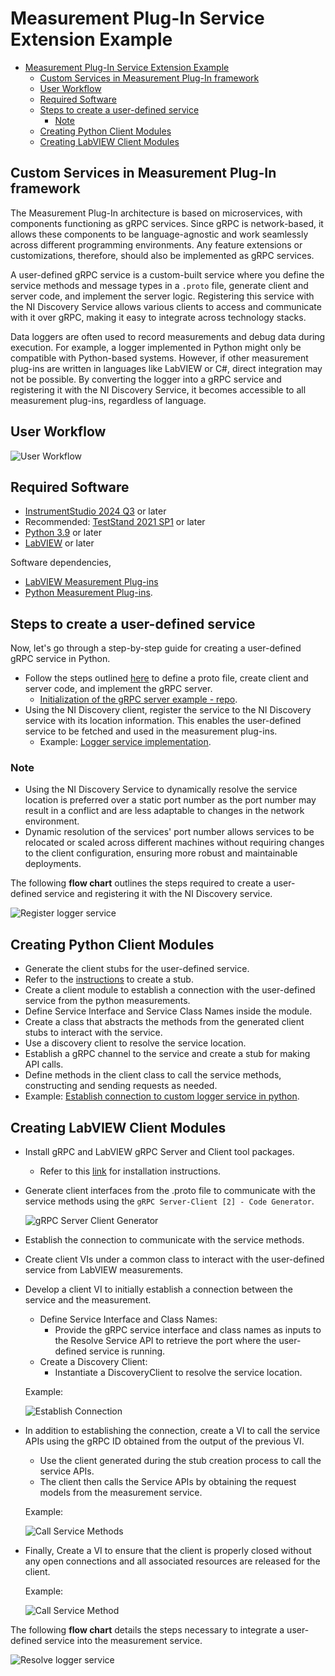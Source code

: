 # Measurement Plug-In Service Extension Example

- [Measurement Plug-In Service Extension Example](#measurement-plug-in-service-extension-example)
  - [Custom Services in Measurement Plug-In framework](#custom-services-in-measurement-plug-in-framework)
  - [User Workflow](#user-workflow)
  - [Required Software](#required-software)
  - [Steps to create a user-defined service](#steps-to-create-a-user-defined-service)
    - [Note](#note)
  - [Creating Python Client Modules](#creating-python-client-modules)
  - [Creating LabVIEW Client Modules](#creating-labview-client-modules)

## Custom Services in Measurement Plug-In framework

The Measurement Plug-In architecture is based on microservices, with components functioning as gRPC services. Since gRPC is network-based, it allows these components to be language-agnostic and work seamlessly across different programming environments. Any feature extensions or customizations, therefore, should also be implemented as gRPC services.

A user-defined gRPC service is a custom-built service where you define the service methods and message types in a `.proto` file, generate client and server code, and implement the server logic. Registering this service with the NI Discovery Service allows various clients to access and communicate with it over gRPC, making it easy to integrate across technology stacks.

Data loggers are often used to record measurements and debug data during execution. For example, a logger implemented in Python might only be compatible with Python-based systems. However, if other measurement plug-ins are written in languages like LabVIEW or C#, direct integration may not be possible. By converting the logger into a gRPC service and registering it with the NI Discovery Service, it becomes accessible to all measurement plug-ins, regardless of language.

## User Workflow

![User Workflow](./docs/images/user_workflow.png)

## Required Software

- [InstrumentStudio 2024 Q3](https://www.ni.com/en/support/downloads/software-products/download.instrumentstudio.html#544066) or later
- Recommended: [TestStand 2021 SP1](https://www.ni.com/en/support/downloads/software-products/download.teststand.html#445937) or later
- [Python 3.9](https://www.python.org/downloads/release/python-390/) or later
- [LabVIEW](https://www.ni.com/en/support/downloads/software-products/download.labview.html?srsltid=AfmBOoodoeCBIDbhGX4sSEVZ6WA_YbIXSdsnfHMejqtoGME3nEGfvxKg#544096) or later

Software dependencies,

- [LabVIEW Measurement Plug-ins](./examples/labview_measurement/README.md)
- [Python Measurement Plug-ins](./examples/python_measurement/README.md).

## Steps to create a user-defined service

Now, let's go through a step-by-step guide for creating a user-defined gRPC service in Python.

- Follow the steps outlined
  [here](https://grpc.io/docs/languages/python/basics/#defining-the-service) to define a proto
  file, create client and server code, and implement the gRPC server.
  - [Initialization of the gRPC server example - repo](https://github.com/ni/custom-measurement-plugin-services/blob/d9c7657c0f48d6cb733a1fe422e5491815cc51c1/src/json_logger/logger_service.py#L52-L70).
- Using the NI Discovery client, register the service to the NI Discovery service with its location
  information. This enables the user-defined service to be fetched and used in the measurement
  plug-ins.
  - Example:
  [Logger service implementation](./src/json_logger/logger_service.py).

### Note

- Using the NI Discovery Service to dynamically resolve the service location is preferred over a
  static port number as the port number may result in a conflict and are less adaptable to
  changes in the network environment.
- Dynamic resolution of the services' port number allows services to be relocated or scaled across
  different machines without requiring changes to the client configuration, ensuring more robust and
  maintainable deployments.

The following **flow chart** outlines the steps required to create a user-defined service and
registering it with the NI Discovery service.

![Register logger service](./docs/images/register_service_flowchart.JPG)

## Creating Python Client Modules

- Generate the client stubs for the user-defined service.
- Refer to the [instructions](https://grpc.io/docs/languages/python/basics/#creating-a-stub) to
  create a stub.
- Create a client module to establish a connection with the user-defined service from the python measurements.
- Define Service Interface and Service Class Names inside the module.
- Create a class that abstracts the methods from the generated client stubs to interact with the service.
- Use a discovery client to resolve the service location.
- Establish a gRPC channel to the service and create a stub for making API calls.
- Define methods in the client class to call the service methods, constructing and sending requests
  as needed.
- Example:
  [Establish connection to custom logger service in python](./examples/python_measurement/logger_service_client.py).

## Creating LabVIEW Client Modules

- Install gRPC and LabVIEW gRPC Server and Client tool packages.
  - Refer to this
    [link](https://github.com/ni/grpc-labview/blob/master/docs/QuickStart.md#labview-grpc)
    for installation instructions.

- Generate client interfaces from the .proto file to communicate with the service methods using
  the `gRPC Server-Client [2] - Code Generator`.
  
  ![gRPC Server Client Generator](./docs/images/gRPC_Server_Client_Generator.png)

- Establish the connection to communicate with the service methods.
- Create client VIs under a common class to interact with the user-defined service from LabVIEW
  measurements.
- Develop a client VI to initially establish a connection between the service and the measurement.
  - Define Service Interface and Class Names:
    - Provide the gRPC service interface and class names as inputs to the Resolve Service API to
      retrieve the port where the user-defined service is running.
  - Create a Discovery Client:
    - Instantiate a DiscoveryClient to resolve the service location.

  Example:
  
  ![Establish Connection](./docs/images/establish_connection.png)

- In addition to establishing the connection, create a VI to call the service APIs using the gRPC ID
  obtained from the output of the previous VI.
  - Use the client generated during the stub creation process to call the service APIs.
  - The client then calls the Service APIs by obtaining the request models from the measurement
    service.

  Example:
  
  ![Call Service Methods](./docs/images/call_apis.png)

- Finally, Create a VI to ensure that the client is properly closed without any open connections and
  all associated resources are released for the client.

  Example:
  
  ![Call Service Method](./docs/images/destroy_client.png)

The following **flow chart** details the steps necessary to integrate a user-defined service into the
measurement service.

![Resolve logger service](./docs/images/resolve_service_flowchart.JPG)
